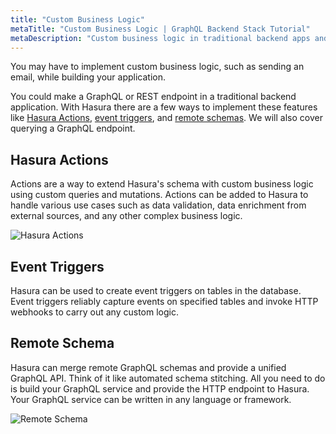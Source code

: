 ```yaml
---
title: "Custom Business Logic"
metaTitle: "Custom Business Logic | GraphQL Backend Stack Tutorial"
metaDescription: "Custom business logic in traditional backend apps and Hasura"
---
```


You may have to implement custom business logic, such as sending an email, while building your application.

You could make a GraphQL or REST endpoint in a traditional backend application. With Hasura there are a few ways to implement these features like [Hasura Actions](#hasura-actions), [event triggers](#event-triggers), and [remote schemas](#remote-schema). We will also cover querying a GraphQL endpoint.

## Hasura Actions

Actions are a way to extend Hasura's schema with custom business logic using custom queries and mutations. Actions can be added to Hasura to handle various use cases such as data validation, data enrichment from external sources, and any other complex business logic.

![Hasura Actions](https://graphql-engine-cdn.hasura.io/console/assets/common/img/actions.png)

## Event Triggers

Hasura can be used to create event triggers on tables in the database. Event triggers reliably capture events on specified tables and invoke HTTP webhooks to carry out any custom logic.

## Remote Schema

Hasura can merge remote GraphQL schemas and provide a unified GraphQL API. Think of it like automated schema stitching. All you need to do is build your GraphQL service and provide the HTTP endpoint to Hasura. Your GraphQL service can be written in any language or framework.

![Remote Schema](https://graphql-engine-cdn.hasura.io/learn-hasura/assets/backend-stack/remote-schema-architecture.png)
